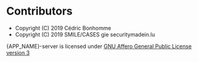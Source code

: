 
# Contributors

* Copyright (C) 2019 Cédric Bonhomme
* Copyright (C) 2019 SMILE/CASES gie securitymadein.lu

{APP_NAME}-server is licensed under
[GNU Affero General Public License version 3](https://www.gnu.org/licenses/agpl-3.0.html)
